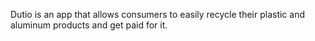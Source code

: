 Dutio is an app that allows consumers to easily recycle their plastic and aluminum products and get paid for it.
